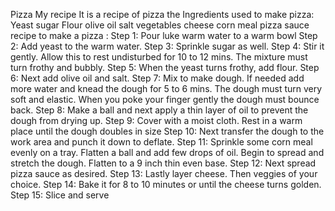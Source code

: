 Pizza My recipe It is a recipe of pizza  the Ingredients used to make pizza:  Yeast sugar Flour olive oil salt vegetables cheese corn meal pizza sauce  recipe to make a pizza :  Step 1: Pour luke warm water to a warm bowl  Step 2: Add yeast to the warm water.  Step 3: Sprinkle sugar as well.  Step 4: Stir it gently. Allow this to rest undisturbed for 10 to 12 mins. The mixture must turn frothy and bubbly.  Step 5: When the yeast turns frothy, add flour.  Step 6: Next add olive oil and salt.  Step 7: Mix to make dough. If needed add more water and knead the dough for 5 to 6 mins. The dough must turn very soft and elastic. When you poke your finger gently the dough must bounce back.  Step 8: Make a ball and next apply a thin layer of oil to prevent the dough from drying up.  Step 9: Cover with a moist cloth. Rest in a warm place until the dough doubles in size  Step 10: Next transfer the dough to the work area and punch it down to deflate.  Step 11: Sprinkle some corn meal evenly on a tray. Flatten a ball and add few drops of oil. Begin to spread and stretch the dough. Flatten to a 9 inch thin even base.  Step 12: Next spread pizza sauce as desired.  Step 13: Lastly layer cheese. Then veggies of your choice.  Step 14: Bake it for 8 to 10 minutes or until the cheese turns golden.  Step 15: Slice and serve
